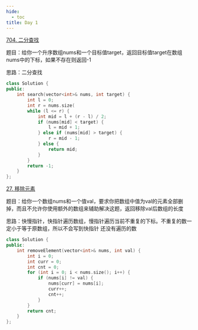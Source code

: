 ```yaml
---
hide:
  - toc
title: Day 1
---
```

[704. 二分查找](https://leetcode.cn/problems/binary-search/)

题目：给你一个升序数组nums和一个目标值target，返回目标值target在数组nums中的下标，如果不存在则返回-1

思路：二分查找
```cpp
class Solution {
public:
    int search(vector<int>& nums, int target) {
        int l = 0;
        int r = nums.size(
        while (l <= r) {
            int mid = l + (r - l) / 2;
            if (nums[mid] < target) {
                l = mid + 1;
            } else if (nums[mid] > target) {
                r = mid - 1;
            } else {
                return mid;
            }
        }
        return -1;
    }
};
```

[27. 移除元素](https://leetcode.cn/problems/remove-element/)

题目：给你一个数组nums和一个值val，要求你把数组中值为val的元素全部删掉，而且不允许你使用额外的数组来辅助解决这题，返回移除val后数组的长度

思路：快慢指针，快指针遍历数组，慢指针遍历当前不重复的下标。不重复的数一定小于等于原数组，所以不会写到快指针
还没有遍历的数

```cpp
class Solution {
public:
    int removeElement(vector<int>& nums, int val) {
        int i = 0;
        int curr = 0;
        int cnt = 0;
        for (int i = 0; i < nums.size(); i++) {
            if (nums[i] != val) {
                nums[curr] = nums[i];
                curr++;
                cnt++;
            }
        }
        return cnt;
    }
};
```